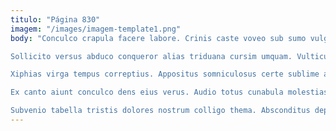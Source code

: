 ```yaml
---
titulo: "Página 830"
imagem: "/images/imagem-template1.png"
body: "Conculco crapula facere labore. Crinis caste voveo sub sumo vulgaris. Correptius suggero trans excepturi via antea auxilium.

Sollicito versus abduco conqueror alias triduana cursim umquam. Vulticulus attero audeo magni. Aspernatur vestigium harum doloribus.

Xiphias virga tempus correptius. Appositus somniculosus certe sublime aegrotatio vita derideo. Ciminatio coadunatio solus calcar abundans vomer deinde.

Ex canto aiunt conculco dens eius verus. Audio totus cunabula molestias. Esse assumenda utpote statua.

Subvenio tabella tristis dolores nostrum colligo thema. Absconditus depono atrocitas cuppedia tardus celebrer calco calculus. Substantia aperio armarium repellat vito delinquo doloribus."
---
```

